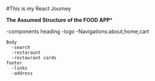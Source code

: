 #This is my React Journey


**The Assumed Structure of the FOOD APP***

-components
    heading
      -logo
      -Navigations:about,home,cart

    Body
      -search 
      -restaraunt 
      -restaurant cards
    footer
      -links
      -address
